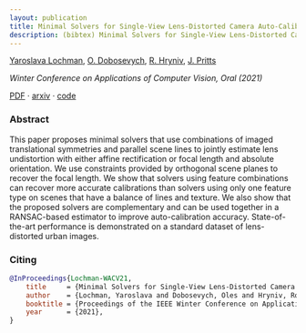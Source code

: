 ```yaml
---
layout: publication
title: Minimal Solvers for Single-View Lens-Distorted Camera Auto-Calibration
description: (bibtex) Minimal Solvers for Single-View Lens-Distorted Camera Auto-Calibration
---
```


[Yaroslava Lochman][ylochman], [O. Dobosevych][odobosevych], [R. Hryniv][rhryniv], [J. Pritts][jbpritts] 

*Winter Conference on Applications of Computer Vision, Oral (2021)*

[PDF][wacv21-arxiv-pdf] · [arxiv][wacv21-arxiv] · [code][autocalib]

### Abstract
This paper proposes minimal solvers that use combinations of imaged translational symmetries and parallel scene lines to jointly estimate lens undistortion with either affine rectification or focal length and absolute orientation. We use constraints provided by orthogonal scene planes to recover the focal length. We show that solvers using feature combinations can recover more accurate calibrations than solvers using only one feature type on scenes that have a balance of lines and texture. We also show that the proposed solvers are complementary and can be used together in a RANSAC-based estimator to improve auto-calibration accuracy. State-of-the-art performance is demonstrated on a standard dataset of lens-distorted urban images.


### Citing
```bibtex
@InProceedings{Lochman-WACV21,
    title     = {Minimal Solvers for Single-View Lens-Distorted Camera Auto-Calibration},
    author    = {Lochman, Yaroslava and Dobosevych, Oles and Hryniv, Rostyslav and Pritts, James},
    booktitle = {Proceedings of the IEEE Winter Conference on Applications of Computer Vision},
    year      = {2021},
}
```

[wacv21-arxiv]: https://arxiv.org/abs/2011.08988
[wacv21-arxiv-pdf]: https://arxiv.org/pdf/2011.08988.pdf
[autocalib]: https://github.com/ucuapps/single-view-autocalib

[ylochman]: https://scholar.google.com/citations?user=9tfA7cMAAAAJ
[jbpritts]: https://scholar.google.com/citations?user=fvTKAEUAAAAJ
[odobosevych]: https://scholar.google.com/citations?user=Zg-YKKQAAAAJ
[rhryniv]: https://scholar.google.com/citations?user=VqhpE1QAAAAJ
